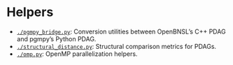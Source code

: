 # Helpers

- [`./pgmpy_bridge.py`](./pgmpy_bridge.py): Conversion utilities between OpenBNSL’s C++ PDAG and pgmpy’s Python PDAG.  
- [`./structural_distance.py`](./structural_distance.py): Structural comparison metrics for PDAGs.
- [`./omp.py`](./omp.py): OpenMP parallelization helpers.